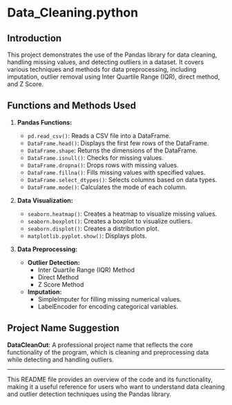 # Data_Cleaning.python



## Introduction
This project demonstrates the use of the Pandas library for data cleaning, handling missing values, and detecting outliers in a dataset. It covers various techniques and methods for data preprocessing, including imputation, outlier removal using Inter Quartile Range (IQR), direct method, and Z Score.

## Functions and Methods Used
1. **Pandas Functions:**
   - `pd.read_csv()`: Reads a CSV file into a DataFrame.
   - `DataFrame.head()`: Displays the first few rows of the DataFrame.
   - `DataFrame.shape`: Returns the dimensions of the DataFrame.
   - `DataFrame.isnull()`: Checks for missing values.
   - `DataFrame.dropna()`: Drops rows with missing values.
   - `DataFrame.fillna()`: Fills missing values with specified values.
   - `DataFrame.select_dtypes()`: Selects columns based on data types.
   - `DataFrame.mode()`: Calculates the mode of each column.
   
2. **Data Visualization:**
   - `seaborn.heatmap()`: Creates a heatmap to visualize missing values.
   - `seaborn.boxplot()`: Creates a boxplot to visualize outliers.
   - `seaborn.displot()`: Creates a distribution plot.
   - `matplotlib.pyplot.show()`: Displays plots.

3. **Data Preprocessing:**
   - **Outlier Detection:**
     - Inter Quartile Range (IQR) Method
     - Direct Method
     - Z Score Method
   - **Imputation:**
     - SimpleImputer for filling missing numerical values.
     - LabelEncoder for encoding categorical variables.

## Project Name Suggestion
**DataCleanOut**: A professional project name that reflects the core functionality of the program, which is cleaning and preprocessing data while detecting and handling outliers.

---

This README file provides an overview of the code and its functionality, making it a useful reference for users who want to understand data cleaning and outlier detection techniques using the Pandas library.

